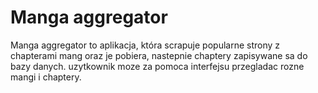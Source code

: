 # Manga aggregator

Manga aggregator to aplikacja, która scrapuje popularne strony z chapterami mang oraz je pobiera, nastepnie chaptery zapisywane sa do bazy danych. uzytkownik moze za pomoca interfejsu przegladac rozne mangi i chaptery.